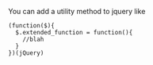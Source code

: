 You can add a utility method to jquery like

```jquery
(function($){
  $.extended_function = function(){
    //blah
  }
})(jQuery)
```

